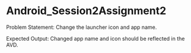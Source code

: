 # Android_Session2Assignment2
Problem Statement:
Change the launcher icon and app name.

Expected Output:
Changed app name and icon should be reflected in the AVD.
